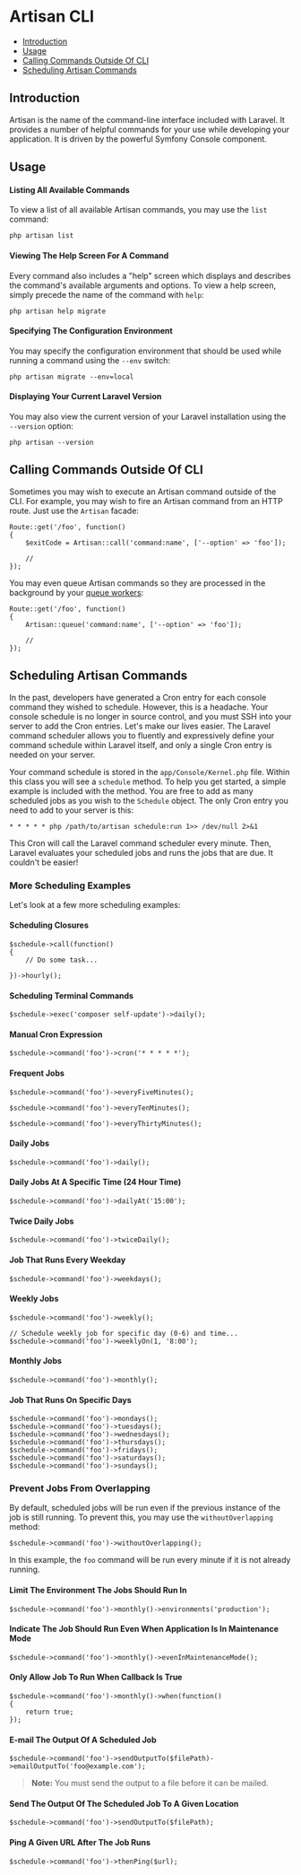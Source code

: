 # Artisan CLI

- [Introduction](#introduction)
- [Usage](#usage)
- [Calling Commands Outside Of CLI](#calling-commands-outside-of-cli)
- [Scheduling Artisan Commands](#scheduling-artisan-commands)

<a name="introduction"></a>
## Introduction

Artisan is the name of the command-line interface included with Laravel. It provides a number of helpful commands for your use while developing your application. It is driven by the powerful Symfony Console component.

<a name="usage"></a>
## Usage

#### Listing All Available Commands

To view a list of all available Artisan commands, you may use the `list` command:

	php artisan list

#### Viewing The Help Screen For A Command

Every command also includes a "help" screen which displays and describes the command's available arguments and options. To view a help screen, simply precede the name of the command with `help`:

	php artisan help migrate

#### Specifying The Configuration Environment

You may specify the configuration environment that should be used while running a command using the `--env` switch:

	php artisan migrate --env=local

#### Displaying Your Current Laravel Version

You may also view the current version of your Laravel installation using the `--version` option:

	php artisan --version

<a name="calling-commands-outside-of-cli"></a>
## Calling Commands Outside Of CLI

Sometimes you may wish to execute an Artisan command outside of the CLI. For example, you may wish to fire an Artisan command from an HTTP route. Just use the `Artisan` facade:

	Route::get('/foo', function()
	{
		$exitCode = Artisan::call('command:name', ['--option' => 'foo']);

		//
	});

You may even queue Artisan commands so they are processed in the background by your [queue workers](/docs/master/queues):

	Route::get('/foo', function()
	{
		Artisan::queue('command:name', ['--option' => 'foo']);

		//
	});

<a name="scheduling-artisan-commands"></a>
## Scheduling Artisan Commands

In the past, developers have generated a Cron entry for each console command they wished to schedule. However, this is a headache. Your console schedule is no longer in source control, and you must SSH into your server to add the Cron entries. Let's make our lives easier. The Laravel command scheduler allows you to fluently and expressively define your command schedule within Laravel itself, and only a single Cron entry is needed on your server.

Your command schedule is stored in the `app/Console/Kernel.php` file. Within this class you will see a `schedule` method. To help you get started, a simple example is included with the method. You are free to add as many scheduled jobs as you wish to the `Schedule` object. The only Cron entry you need to add to your server is this:

	* * * * * php /path/to/artisan schedule:run 1>> /dev/null 2>&1

This Cron will call the Laravel command scheduler every minute. Then, Laravel evaluates your scheduled jobs and runs the jobs that are due. It couldn't be easier!

### More Scheduling Examples

Let's look at a few more scheduling examples:

#### Scheduling Closures

	$schedule->call(function()
	{
		// Do some task...

	})->hourly();

#### Scheduling Terminal Commands

	$schedule->exec('composer self-update')->daily();

#### Manual Cron Expression

	$schedule->command('foo')->cron('* * * * *');

#### Frequent Jobs

	$schedule->command('foo')->everyFiveMinutes();

	$schedule->command('foo')->everyTenMinutes();

	$schedule->command('foo')->everyThirtyMinutes();

#### Daily Jobs

	$schedule->command('foo')->daily();

#### Daily Jobs At A Specific Time (24 Hour Time)

	$schedule->command('foo')->dailyAt('15:00');

#### Twice Daily Jobs

	$schedule->command('foo')->twiceDaily();

#### Job That Runs Every Weekday

	$schedule->command('foo')->weekdays();

#### Weekly Jobs

	$schedule->command('foo')->weekly();

	// Schedule weekly job for specific day (0-6) and time...
	$schedule->command('foo')->weeklyOn(1, '8:00');

#### Monthly Jobs

	$schedule->command('foo')->monthly();

#### Job That Runs On Specific Days

	$schedule->command('foo')->mondays();
	$schedule->command('foo')->tuesdays();
	$schedule->command('foo')->wednesdays();
	$schedule->command('foo')->thursdays();
	$schedule->command('foo')->fridays();
	$schedule->command('foo')->saturdays();
	$schedule->command('foo')->sundays();

### Prevent Jobs From Overlapping

By default, scheduled jobs will be run even if the previous instance of the job is still running. To prevent this, you may use the `withoutOverlapping` method:

	$schedule->command('foo')->withoutOverlapping();

In this example, the `foo` command will be run every minute if it is not already running.

#### Limit The Environment The Jobs Should Run In

	$schedule->command('foo')->monthly()->environments('production');

#### Indicate The Job Should Run Even When Application Is In Maintenance Mode

	$schedule->command('foo')->monthly()->evenInMaintenanceMode();

#### Only Allow Job To Run When Callback Is True

	$schedule->command('foo')->monthly()->when(function()
	{
		return true;
	});

#### E-mail The Output Of A Scheduled Job

	$schedule->command('foo')->sendOutputTo($filePath)->emailOutputTo('foo@example.com');

> **Note:** You must send the output to a file before it can be mailed.

#### Send The Output Of The Scheduled Job To A Given Location

	$schedule->command('foo')->sendOutputTo($filePath);

#### Ping A Given URL After The Job Runs

	$schedule->command('foo')->thenPing($url);
